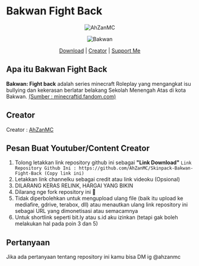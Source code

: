 # Bakwan Fight Back

<p align="center"> <img src="https://komarev.com/ghpvc/?username=AhZanMC" alt="AhZanMC" /></p>
<p align="center"> <img src="https://static.wikia.nocookie.net/minecraftid/images/3/3c/Bakwan_FightBack_Logo.png/revision/latest/scale-to-width-down/300?cb=20240229113153&path-prefix=id" alt="Bakwan" /></p>

<p align="center"> 
    <a href="https://github.com/AhZanMC/Skinpack-Bakwan-Fight-Back/releases/download/Released/Skinpack.Bakwan.Fight.Back.by.AhZanMC.mcpack">Download</a> |
    <a href="https://bio-link.ahzanmc.my.id/">Creator</a> |
    <a href="https://saweria.co/AhZanMC">Support Me</a>
</p>

## Apa itu Bakwan Fight Back

**Bakwan: Fight back** adalah series minecraft Roleplay yang mengangkat isu bullying dan kekerasan berlatar belakang Sekolah Menengah Atas di kota Bakwan. [(Sumber : minecraftid.fandom.com)](https://minecraftid.fandom.com/id/wiki/Bakwan:_Fight_Back)

## Creator
Creator : [AhZanMC](https://bio-link.ahzanmc.my.id/)

## Pesan Buat Youtuber/Content Creator
1. Tolong letakkan link repository github ini sebagai **"Link Download"**
``Link Repository Github Ini : https://github.com/AhZanMC/Skinpack-Bakwan-Fight-Back (Copy link ini)``
2. Letakkan link channelku sebagai credit atau link videoku (Opsional)
3. DILARANG KERAS RELINK, HARGAI YANG BIKIN
4. Dilarang nge fork repository ini 🗿
5. Tidak diperbolehkan untuk mengupload ulang file (baik itu upload ke mediafire, gdrive, terabox, dll) atau menautkan ulang link repository ini sebagai URL yang dimonetisasi atau semacamnya
6. Untuk shortlink seperti bit.ly atau s.id aku izinkan (tetapi gak boleh melakukan hal pada poin 3 dan 5)

## Pertanyaan
Jika ada pertanyaan tentang repository ini kamu bisa DM ig @ahzanmc
